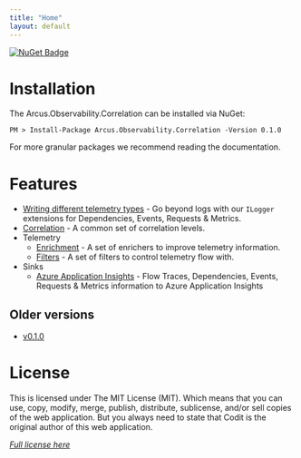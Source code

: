 ```yaml
---
title: "Home"
layout: default
---
```


[![NuGet Badge](https://buildstats.info/nuget/Arcus.Observability.Correlation?packageVersion=0.1.1)](https://www.nuget.org/packages/Arcus.Observability.Correlation/0.1.1)

# Installation

The Arcus.Observability.Correlation can be installed via NuGet:

```shell
PM > Install-Package Arcus.Observability.Correlation -Version 0.1.0
```

For more granular packages we recommend reading the documentation.

# Features

- [Writing different telemetry types](/features/writing-different-telemetry-types) - Go beyond logs with our `ILogger` extensions for Dependencies, Events, Requests & Metrics.
- [Correlation](/features/correlation) - A common set of correlation levels.
- Telemetry
    - [Enrichment](/features/telemetry-enrichment) - A set of enrichers to improve telemetry information.
    - [Filters](/features/telemetry-filter) - A set of filters to control telemetry flow with.
- Sinks
    - [Azure Application Insights](/features/sinks/azure-application-insights) - Flow Traces, Dependencies, Events, Requests & Metrics information to Azure Application Insights

## Older versions

- [v0.1.0](../v0.1.0)

# License
This is licensed under The MIT License (MIT). Which means that you can use, copy, modify, merge, publish, distribute, sublicense, and/or sell copies of the web application. But you always need to state that Codit is the original author of this web application.

*[Full license here](https://github.com/arcus-azure/arcus.observability/blob/master/LICENSE)*